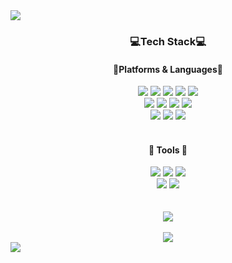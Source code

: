 
<head>
<img src="https://capsule-render.vercel.app/api?type=waving&color=gradient&height=250&section=header&text=HyeonMin%20GitHub&fontSize=70" />
  
</head>


<body>
  <div align="center">
    <h3>💻Tech Stack💻</h3>
    <h4>🎉Platforms & Languages🎉</h4>
  </div>
  
  <div align="center">
    <img src="https://img.shields.io/badge/React-61DAFB?style=flat&logo=react&logoColor=white"/>
    <img src="https://img.shields.io/badge/HTML5-red?style=flat&logo=HTML5&logoColor=white"/>
    <img src="https://img.shields.io/badge/Java-blue?style=flat&logo=Conda-Forge&logoColor=white"/>
    <img src="https://img.shields.io/badge/CSS3-1572B6?style=flat&logo=CSS3&logoColor=white" />
    <img src="https://img.shields.io/badge/JavaScript-yellow?style=flat&logo=JavaScript&logoColor=white"/>
     <br>
    <img src="https://img.shields.io/badge/Spring-6DB33F?style=flat&logo=Spring&logoColor=white"/>
    <img src="https://img.shields.io/badge/SpringBoot-6DB33F?style=flat&logo=SpringBoot&logoColor=white"/>
    <img src="https://img.shields.io/badge/Oracle%20SQL-F80000?style=flat&logo=Oracle&logoColor=white"/>
    <img src="https://img.shields.io/badge/Mybatis-000000?style=flat&logo=Fluentd&logoColor=white"/>
    <br>
    <img src="https://img.shields.io/badge/MySQL-4479A1?style=flat&logo=MySQL&logoColor=white"/>
    <img src="https://img.shields.io/badge/JavaScript-yellow?style=flat&logo=JavaScript&logoColor=white"/>
    <img src="https://img.shields.io/badge/Kotlin-7F52FF?style=flat&logo=kotlin&logoColor=white"/>
  </div>

  <br>
  <div align="center">
    <h4>🔧 Tools 🔧</h4>
  </div>

  <div align="center">
    <img src="https://img.shields.io/badge/Eclipse%20IDE-2C2255?style=flat&logo=EclipseIDE&logoColor=white" />
	  <img src="https://img.shields.io/badge/Visual%20Studio%20Code-007ACC?style=flat&logo=VisualStudioCode&logoColor=white" />
    <img src="https://img.shields.io/badge/Tomcat-F8DC75?style=flat&logo=ApacheTomcat&logoColor=white" />
    <br>
    <img src="https://img.shields.io/badge/GitHub-181717?style=flat&logo=GitHub&logoColor=white" />
    <img src="https://img.shields.io/badge/Android Studio-3DDC84?style=flat&logo=androidstudio&logoColor=white" />
  </div>
  <br>
  <div align="center">
    <br>
    <img src="https://github-readme-stats.vercel.app/api/top-langs/?username=CheonHyeonMin&layout=compact"><br><br>
    <img src="https://github-readme-stats.vercel.app/api?username=CheonHyeonMin&show_icons=true">

  </div>

<img src="https://capsule-render.vercel.app/api?type=waving&color=gradient&height=250&section=header&reversal=true&fontSize=70" />


